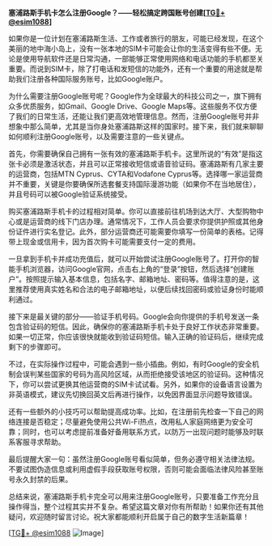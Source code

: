 **塞浦路斯手机卡怎么注册Google？——轻松搞定跨国账号创建[[TG💪+ @esim1088](https://t.me/s/esim1088)]**

如果你是一位计划在塞浦路斯生活、工作或者旅行的朋友，可能已经发现，在这个美丽的地中海小岛上，没有一张本地的SIM卡可能会让你的生活变得有些不便。无论是使用导航软件还是日常沟通，一部能够正常使用网络和电话功能的手机都至关重要。而说到SIM卡，除了打电话和发短信的功能外，还有一个重要的用途就是帮助我们注册各种国际服务账号，比如Google账户。

为什么需要注册Google账号呢？Google作为全球最大的科技公司之一，旗下拥有众多优质服务，如Gmail、Google Drive、Google Maps等。这些服务不仅方便了我们的日常生活，还能让我们更高效地管理信息。然而，注册Google账号并非想象中那么简单，尤其是当你身处塞浦路斯这样的国家时。接下来，我们就来聊聊如何顺利注册Google账号，以及需要注意的一些关键点。

首先，你需要确保自己拥有一张有效的塞浦路斯手机卡。这里所说的“有效”是指这张卡必须是激活状态，并且可以正常接收短信或语音验证码。塞浦路斯有几家主要的运营商，包括MTN Cyprus、CYTA和Vodafone Cyprus等。选择哪一家运营商并不重要，关键是你要确保所选套餐支持国际漫游功能（如果你不在当地居住），并且号码可以被Google验证系统接受。

购买塞浦路斯手机卡的过程相对简单。你可以直接前往机场到达大厅、大型购物中心或是运营商的线下门店办理。通常情况下，工作人员会要求你提供护照或其他身份证件进行实名登记。此外，部分运营商还可能需要你填写一份简单的表格。记得带上现金或信用卡，因为首次购卡可能需要支付一定的费用。

一旦拿到手机卡并成功充值后，就可以开始尝试注册Google账号了。打开你的智能手机浏览器，访问Google官网，点击右上角的“登录”按钮，然后选择“创建账户”。按照提示输入基本信息，包括名字、邮箱地址、密码等。值得注意的是，这里推荐使用真实姓名和合法的电子邮箱地址，以便后续找回密码或验证身份时能顺利通过。

接下来是最关键的部分——验证手机号码。Google会向你提供的手机号发送一条包含验证码的短信。因此，确保你的塞浦路斯手机卡处于良好工作状态非常重要。如果一切正常，你应该很快就能收到验证码短信。输入正确的验证码后，继续完成剩下的步骤即可。

不过，在实际操作过程中，可能会遇到一些小插曲。例如，有时Google的安全机制会误判某些国家的号码为高风险区域，从而拒绝接受该地区的验证码。这种情况下，你可以尝试更换其他运营商的SIM卡试试看。另外，如果你的设备语言设置为非英语模式，建议先切换回英文后再进行操作，以免因界面显示问题导致错误。

还有一些额外的小技巧可以帮助提高成功率。比如，在注册前先检查一下自己的网络连接是否稳定；尽量避免使用公共Wi-Fi热点，改用私人家庭网络更为安全可靠；同时，也可以考虑提前准备好备用联系方式，以防万一出现问题时能够及时联系客服寻求帮助。

最后提醒大家一句：虽然注册Google账号看似简单，但务必遵守相关法律法规。不要试图伪造信息或利用虚假手段获取账号权限，否则可能会面临法律风险甚至账号永久封禁的后果。

总结来说，塞浦路斯手机卡完全可以用来注册Google账号，只要准备工作充分且操作得当，整个过程其实并不复杂。希望这篇文章对你有所帮助！如果你还有其他疑问，欢迎随时留言讨论。祝大家都能顺利开启属于自己的数字生活新篇章！

[[TG💪+ @esim1088](https://t.me/s/esim1088) ![Image](https://i.postimg.cc/4NQfJmqS/Snipaste-2025-05-13-00-14-12.png)]